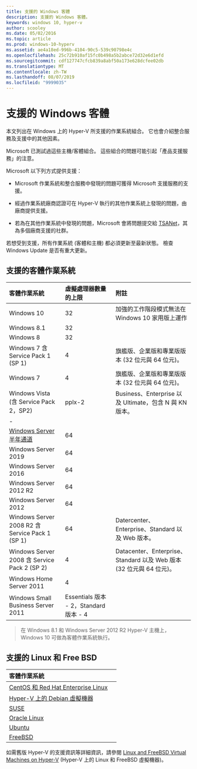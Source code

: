 ```yaml
---
title: 支援的 Windows 客體
description: 支援的 Windows 客體。
keywords: windows 10, hyper-v
author: scooley
ms.date: 05/02/2016
ms.topic: article
ms.prod: windows-10-hyperv
ms.assetid: ae4a18ed-996b-4104-90c5-539c90798e4c
ms.openlocfilehash: 25c72b910af15fc0b498a5b2abce72d32e6d1efd
ms.sourcegitcommit: cdf127747cfcb839a8abf50a173e628dcfee02db
ms.translationtype: MT
ms.contentlocale: zh-TW
ms.lasthandoff: 08/07/2019
ms.locfileid: "9999035"
---
```

# <a name="supported-windows-guests"></a>支援的 Windows 客體

本文列出在 Windows 上的 Hyper-V 所支援的作業系統組合。  它也會介紹整合服務及支援中的其他因素。

Microsoft 已測試過這些主機/客體組合。  這些組合的問題可能引起「產品支援服務」的注意。

Microsoft 以下列方式提供支援：

* Microsoft 作業系統和整合服務中發現的問題可獲得 Microsoft 支援服務的支援。

* 經過作業系統廠商認證可在 Hyper-V 執行的其他作業系統上發現的問題，由廠商提供支援。

* 若為在其他作業系統中發現的問題，Microsoft 會將問題提交給 [TSANet](http://www.tsanet.org/)，其為多個廠商支援的社群。

若想受到支援，所有作業系統 (客體和主機) 都必須更新至最新狀態。  檢查 Windows Update 是否有重大更新。

## <a name="supported-guest-operating-systems"></a>支援的客體作業系統

| 客體作業系統 |  虛擬處理器數量的上限 | 附註 |
|:-----|:-----|:-----|
| Windows 10 | 32 |加強的工作階段模式無法在 Windows 10 家用版上運作 |
| Windows 8.1 | 32 | |
| Windows 8 | 32 ||
| Windows 7 含 Service Pack 1 (SP 1) | 4 | 旗艦版、企業版和專業版版本 (32 位元與 64 位元)。 |
| Windows 7 | 4 | 旗艦版、企業版和專業版版本 (32 位元與 64 位元)。 |
| Windows Vista (含 Service Pack 2，SP2) | pplx-2 | Business、Enterprise 以及 Ultimate，包含 N 與 KN 版本。 |
| - | | |
| [Windows Server 半年通道](https://docs.microsoft.com/windows-server/get-started/semi-annual-channel-overview) | 64 | |
| Windows Server 2019 | 64 | |
| Windows Server 2016 | 64 | |
| Windows Server 2012 R2 | 64 | |
| Windows Server 2012 | 64 | |
| Windows Server 2008 R2 含 Service Pack 1 (SP 1) | 64 | Datercenter、Enterprise、Standard 以及 Web 版本。 |
| Windows Server 2008 含 Service Pack 2 (SP 2) | 4 | Datacenter、Enterprise、Standard 以及 Web 版本 (32 位元與 64 位元)。 |
| Windows Home Server 2011 | 4 | |
| Windows Small Business Server 2011 | Essentials 版本 - 2，Standard 版本 - 4 | |

> 在 Windows 8.1 和 Windows Server 2012 R2 Hyper-V 主機上，Windows 10 可做為客體作業系統執行。

## <a name="supported-linux-and-free-bsd"></a>支援的 Linux 和 Free BSD

| 客體作業系統 |  |
|:-----|:------|
| [CentOS 和 Red Hat Enterprise Linux](https://docs.microsoft.com/windows-server/virtualization/hyper-v/Supported-CentOS-and-Red-Hat-Enterprise-Linux-virtual-machines-on-Hyper-V) | |
| [Hyper-V 上的 Debian 虛擬機器](https://docs.microsoft.com/windows-server/virtualization/hyper-v/Supported-Debian-virtual-machines-on-Hyper-V) | |
| [SUSE](https://docs.microsoft.com/windows-server/virtualization/hyper-v/Supported-SUSE-virtual-machines-on-Hyper-V) | |
| [Oracle Linux](https://docs.microsoft.com/windows-server/virtualization/hyper-v/Supported-Oracle-Linux-virtual-machines-on-Hyper-V)  | |
| [Ubuntu](https://docs.microsoft.com/windows-server/virtualization/hyper-v/Supported-Ubuntu-virtual-machines-on-Hyper-V) | |
| [FreeBSD](https://docs.microsoft.com/windows-server/virtualization/hyper-v/Supported-FreeBSD-virtual-machines-on-Hyper-V) | |

如需舊版 Hyper-V 的支援資訊等詳細資訊，請參閱 [Linux and FreeBSD Virtual Machines on Hyper-V](https://docs.microsoft.com/windows-server/virtualization/hyper-v/Supported-Linux-and-FreeBSD-virtual-machines-for-Hyper-V-on-Windows) (Hyper-V 上的 Linux 和 FreeBSD 虛擬機器)。
